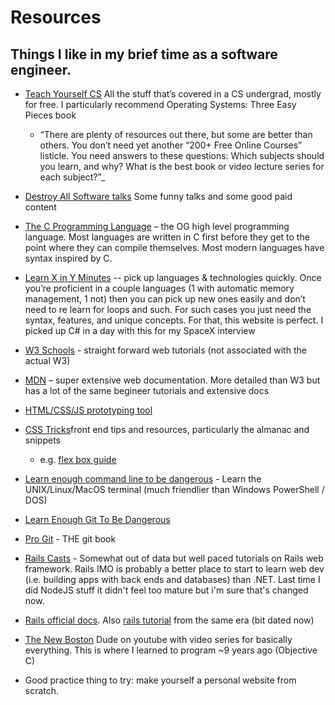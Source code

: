 # Resources

## Things I like in my brief time as a software engineer.

*   [Teach Yourself CS](https://teachyourselfcs.com/) All the stuff that’s covered in a CS undergrad, mostly for free. I particularly recommend Operating Systems: Three Easy Pieces book

	* “There are plenty of resources out there, but some are better than others. You don’t need yet another “200+ Free Online Courses” listicle. You need answers to these questions: Which subjects should you learn, and why? What is the best book or video lecture series for each subject?”_

*   [Destroy All Software talks](https://www.destroyallsoftware.com/talks) Some funny talks and some good paid content
*   [The C Programming Language](https://github.com/germanoa/compiladores/blob/master/doc/ebook/The%20C%20Programming%20Language%20-%202nd%20Edition%20-%20Ritchie%20Kernighan.pdf) – the OG high level programming language. Most languages are written in C first before they get to the point where they can compile themselves. Most modern languages have syntax inspired by C.
*   [Learn X in Y Minutes](https://learnxinyminutes.com/) -- pick up languages & technologies quickly. Once you’re proficient in a couple languages (1 with automatic memory management, 1 not) then you can pick up new ones easily and don’t need to re learn for loops and such. For such cases you just need the syntax, features, and unique concepts. For that, this website is perfect. I picked up C# in a day with this for my SpaceX interview
*   [W3 Schools](https://www.w3schools.com/) - straight forward web tutorials (not associated with the actual W3)
*   [MDN](https://developer.mozilla.org/en-US/) – super extensive web documentation. More detailed than W3 but has a lot of the same begineer tutorials and extensive docs
*   [HTML/CSS/JS prototyping tool](https://codepen.io)
*   [CSS Tricks](https://css-tricks.com)front end tips and resources, particularly the almanac and snippets

	* e.g. [flex box guide](https://css-tricks.com/snippets/css/a-guide-to-flexbox/)

*   [Learn enough command line to be dangerous](https://www.learnenough.com/command-line-tutorial) - Learn the UNIX/Linux/MacOS terminal (much friendlier than Windows PowerShell / DOS)
*   [Learn Enough Git To Be Dangerous](https://www.learnenough.com/git-tutorial)
*   [Pro Git](https://git-scm.com/book/en/v2 ) - THE git book
*   [Rails Casts](http://railscasts.com/) - Somewhat out of data but well paced tutorials on Rails web framework. Rails IMO is probably a better place to start to learn web dev (i.e. building apps with back ends and databases) than .NET. Last time I did NodeJS stuff it didn't feel too mature but i'm sure that's changed now.
*   [Rails official docs](https://rubyonrails.org/). Also [rails tutorial](https://www.railstutorial.org/book) from the same era (bit dated now)
*   [The New Boston](https://www.youtube.com/user/thenewboston) Dude on youtube with video series for basically everything. This is where I learned to program ~9 years ago (Objective C)
*   Good practice thing to try: make yourself a personal website from scratch.
